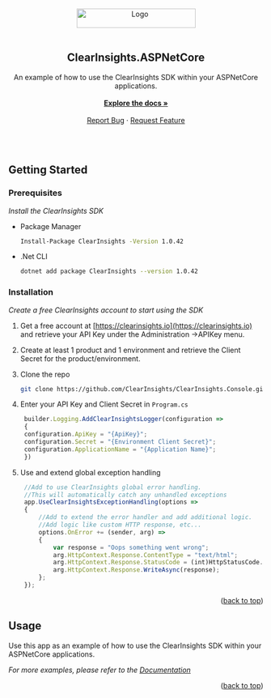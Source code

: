 <a name="readme-top"></a>

<!-- PROJECT SHIELDS -->
<!--
*** I'm using markdown "reference style" links for readability.
*** Reference links are enclosed in brackets [ ] instead of parentheses ( ).
*** See the bottom of this document for the declaration of the reference variables
*** for contributors-url, forks-url, etc. This is an optional, concise syntax you may use.
*** https://www.markdownguide.org/basic-syntax/#reference-style-links
-->


<!-- PROJECT LOGO -->
<br />
<div align="center">
  <a href="https://clearinsights.io">
    <img src="https://clearinsights.io/wp-content/uploads/2022/05/wp-logo-2.png" alt="Logo" width="235" height="38">
  </a>
  <br />
  <br />

  <h2 align="center">ClearInsights.ASPNetCore</h3>

  <p align="center">
    An example of how to use the ClearInsights SDK within your ASPNetCore applications.
    <br /><br />
    <a href="https://docs.clearinsights.io"><strong>Explore the docs »</strong></a>
    <br />
    <br />    
    <a href="https://github.com/ClearInsights/ClearInsights.Console/issues">Report Bug</a>
    ·
    <a href="https://clearinsights.io/contact-us/">Request Feature</a>
  </p>
</div>

<br />
<br />


<!-- GETTING STARTED -->
## Getting Started



### Prerequisites

_Install the ClearInsights SDK_
* Package Manager
  ```sh
  Install-Package ClearInsights -Version 1.0.42
  ```
* .Net CLI
  ```sh
  dotnet add package ClearInsights --version 1.0.42
  ```

### Installation

_Create a free ClearInsights account to start using the SDK_

1. Get a free account at [https://clearinsights.io](https://clearinsights.io) and retrieve your API Key under the Administration ->APIKey menu.

2. Create at least 1 product and 1 environment and retrieve the Client Secret for the product/environment.

3. Clone the repo
   ```sh
   git clone https://github.com/ClearInsights/ClearInsights.Console.git
   ```

4. Enter your API Key and Client Secret in `Program.cs`
   ```js
    builder.Logging.AddClearInsightsLogger(configuration =>
    {
    configuration.ApiKey = "{ApiKey}";
    configuration.Secret = "{Environment Client Secret}";
    configuration.ApplicationName = "{Application Name}";
    })
   ```
5. Use and extend global exception handling
   ```js
    //Add to use ClearInsights global error handling.
    //This will automatically catch any unhandled exceptions
    app.UseClearInsightsExceptionHandling(options =>
    {
        //Add to extend the error handler and add additional logic.
        //Add logic like custom HTTP response, etc...
        options.OnError += (sender, arg) =>
        {
            var response = "Oops something went wrong";
            arg.HttpContext.Response.ContentType = "text/html";
            arg.HttpContext.Response.StatusCode = (int)HttpStatusCode.NotFound;
            arg.HttpContext.Response.WriteAsync(response);
        };
    });
   ```

<p align="right">(<a href="#readme-top">back to top</a>)</p>



<!-- USAGE EXAMPLES -->
## Usage

Use this app as an example of how to use the ClearInsights SDK within your ASPNetCore applications.

_For more examples, please refer to the [Documentation](https://docs.clearinsights.io)_

<p align="right">(<a href="#readme-top">back to top</a>)</p>


